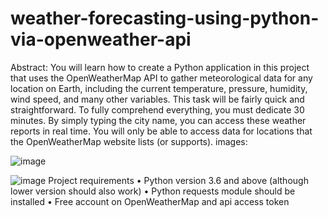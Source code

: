 # weather-forecasting-using-python-via-openweather-api
Abstract:
You will learn how to create a Python application in this project that uses the OpenWeatherMap API to gather meteorological data for any location on Earth, including the current temperature, pressure, humidity, wind speed, and many other variables. This task will be fairly quick and straightforward. To fully comprehend everything, you must dedicate 30 minutes.
By simply typing the city name, you can access these weather reports in real time. You will only be able to access data for locations that the OpenWeatherMap website lists (or supports).
images:

![image](https://github.com/Priyanka291003/weather-forecasting-using-python-via-openweather-api/assets/116088799/96c499a7-6ef4-476d-8e63-8197c3d5ee6c)

![image](https://github.com/Priyanka291003/weather-forecasting-using-python-via-openweather-api/assets/116088799/c72a1c3f-30e7-4255-9f00-4b2939636545)
Project requirements
•	Python version 3.6 and above (although lower version should also work)
•	Python requests module should be installed
•	Free account on OpenWeatherMap and api access token

